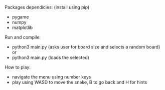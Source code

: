 Packages dependicies: (install using pip)
- pygame
- numpy
- matplotlib

Run and compile:
- python3 main.py         (asks user for board size and selects a random board)
or
- python3 main.py <lvl>   (loads the <lvl> selected)

How to play:
- navigate the menu using number keys
- play using WASD to move the snake, B to go back and H for hints 